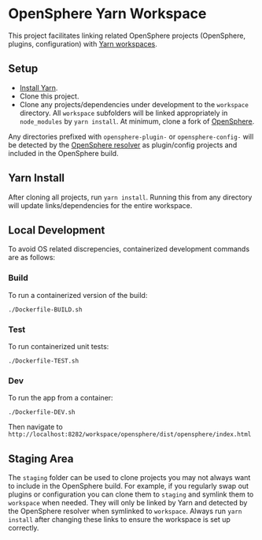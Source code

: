 # OpenSphere Yarn Workspace

This project facilitates linking related OpenSphere projects (OpenSphere, plugins, configuration) with [Yarn workspaces](https://yarnpkg.com/lang/en/docs/workspaces/).

## Setup

* [Install Yarn](https://yarnpkg.com/en/docs/install).
* Clone this project.
* Clone any projects/dependencies under development to the `workspace` directory. All `workspace` subfolders will be linked appropriately in `node_modules` by `yarn install`. At minimum, clone a fork of [OpenSphere](https://github.com/ngageoint/opensphere).

Any directories prefixed with `opensphere-plugin-` or `opensphere-config-` will be detected by the [OpenSphere resolver](https://github.com/ngageoint/opensphere-build-resolver) as plugin/config projects and included in the OpenSphere build.

## Yarn Install

After cloning all projects, run `yarn install`. Running this from any directory will update links/dependencies for the entire workspace.

## Local Development

To avoid OS related discrepencies, containerized development commands are as follows:

### Build
To run a containerized version of the build:

`./Dockerfile-BUILD.sh`

### Test
To run containerized unit tests:

`./Dockerfile-TEST.sh`

### Dev
To run the app from a container:

`./Dockerfile-DEV.sh`

Then navigate to `http://localhost:8282/workspace/opensphere/dist/opensphere/index.html`



## Staging Area

The `staging` folder can be used to clone projects you may not always want to include in the OpenSphere build. For example, if you regularly swap out plugins or configuration you can clone them to `staging` and symlink them to `workspace` when needed. They will only be linked by Yarn and detected by the OpenSphere resolver when symlinked to `workspace`. Always run `yarn install` after changing these links to ensure the workspace is set up correctly.
